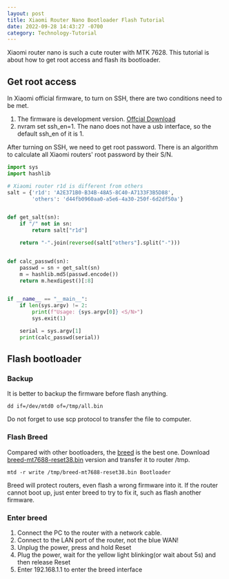 ```yaml
---
layout: post
title: Xiaomi Router Nano Bootloader Flash Tutorial
date: 2022-09-28 14:43:27 -0700
category: Technology-Tutorial
---
```


Xiaomi router nano is such a cute router with MTK 7628. This tutorial is about how to get root access and flash its bootloader.

## Get root access

In Xiaomi official firmware, to turn on SSH, there are two conditions need to be met.

1. The firmware is development version. [Offcial Download](https://www1.miwifi.com/miwifi_download.html)
2. nvram set ssh_en=1. The nano does not have a usb interface, so the default ssh_en of it is 1.

After turning on SSH, we need to get root password. There is an algorithm to calculate all Xiaomi routers' root password by their S/N.

```python
import sys
import hashlib

# Xiaomi router r1d is different from others
salt = {'r1d': 'A2E371B0-B34B-48A5-8C40-A7133F3B5D88',
        'others': 'd44fb0960aa0-a5e6-4a30-250f-6d2df50a'}


def get_salt(sn):
    if "/" not in sn:
        return salt["r1d"]

    return "-".join(reversed(salt["others"].split("-")))


def calc_passwd(sn):
    passwd = sn + get_salt(sn)
    m = hashlib.md5(passwd.encode())
    return m.hexdigest()[:8]


if __name__ == "__main__":
    if len(sys.argv) != 2:
        print(f"Usage: {sys.argv[0]} <S/N>")
        sys.exit(1)

    serial = sys.argv[1]
    print(calc_passwd(serial))

```

## Flash bootloader

### Backup

It is better to backup the firmware before flash anything.

```shell
dd if=/dev/mtd0 of=/tmp/all.bin
```

Do not forget to use scp protocol to transfer the file to computer.

### Flash Breed

Compared with other bootloaders, the [breed](https://breed.hackpascal.net) is the best one. Download [breed-mt7688-reset38.bin](https://breed.hackpascal.net/breed-mt7688-reset38.bin) version and transfer it to router /tmp.

```shell
mtd -r write /tmp/breed-mt7688-reset38.bin Bootloader
```

Breed will protect routers, even flash a wrong firmware into it. If the router cannot boot up, just enter breed to try to fix it, such as flash another firmware.

### Enter breed

1. Connect the PC to the router with a network cable.
2. Connect to the LAN port of the router, not the blue WAN!
3. Unplug the power, press and hold Reset
4. Plug the power, wait for the yellow light blinking(or wait about 5s) and then release Reset
5. Enter 192.168.1.1 to enter the breed interface
